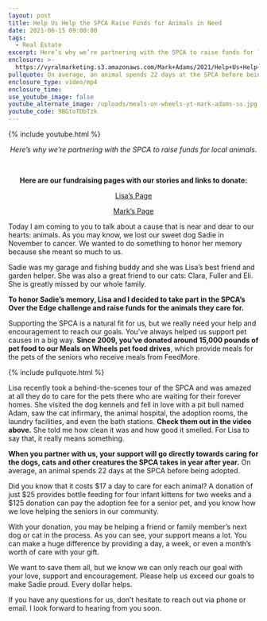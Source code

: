 ```yaml
---
layout: post
title: Help Us Help the SPCA Raise Funds for Animals in Need
date: 2021-06-15 09:00:00
tags:
  - Real Estate
excerpt: Here’s why we’re partnering with the SPCA to raise funds for local animals.
enclosure: >-
  https://vyralmarketing.s3.amazonaws.com/Mark+Adams/2021/Help+Us+Help+the+SPCA+Raise+Funds+for+Animals+in+Need.mp4
pullquote: On average, an animal spends 22 days at the SPCA before being adopted.
enclosure_type: video/mp4
enclosure_time:
use_youtube_image: false
youtube_alternate_image: /uploads/meals-on-wheels-yt-mark-adams-ss.jpg
youtube_code: 9BGtoTDbTzk
---
```

{% include youtube.html %}

<p style="text-align:center;"><em>Here&rsquo;s why we&rsquo;re partnering with the SPCA to raise funds for local animals.</em></p>

<center>&nbsp;<p><strong>Here are our fundraising pages with our stories and links to donate:</strong></p><p><a href="https://support.richmondspca.org/fundraiser/3204757">Lisa&rsquo;s Page</a></p><p><a href="https://support.richmondspca.org/fundraiser/3197713">Mark&rsquo;s Page</a></p></center>

Today I am coming to you to talk about a cause that is near and dear to our hearts: animals. As you may know, we lost our sweet dog Sadie in November to cancer. We wanted to do something to honor her memory because she meant so much to us.&nbsp;

Sadie was my garage and fishing buddy and she was Lisa’s best friend and garden helper. She was also a great friend to our cats: Clara, Fuller and Eli. She is greatly missed by our whole family.

**To honor Sadie’s memory, Lisa and I decided to take part in the SPCA’s Over the Edge challenge and raise funds for the animals they care for.**

Supporting the SPCA is a natural fit for us, but we really need your help and encouragement to reach our goals. You’ve always helped us support pet causes in a big way. **Since 2009, you’ve donated around 15,000 pounds of pet food to our Meals on Wheels pet food drives**, which provide meals for the pets of the seniors who receive meals from FeedMore.

{% include pullquote.html %}

Lisa recently took a behind-the-scenes tour of the SPCA and was amazed at all they do to care for the pets there who are waiting for their forever homes. She visited the dog kennels and fell in love with a pit bull named Adam, saw the cat infirmary, the animal hospital, the adoption rooms, the laundry facilities, and even the bath stations. **Check them out in the video above.** She told me how clean it was and how good it smelled. For Lisa to say that, it really means something.

**When you partner with us, your support will go directly towards caring for the dogs, cats and other creatures the SPCA takes in year after year.** On average, an animal spends 22 days at the SPCA before being adopted.

Did you know that it costs $17 a day to care for each animal? A donation of just $25 provides bottle feeding for four infant kittens for two weeks and a $125 donation can pay the adoption fee for a senior pet, and you know how we love helping the seniors in our community.

With your donation, you may be helping a friend or family member’s next dog or cat in the process. As you can see, your support means a lot. You can make a huge difference by providing a day, a week, or even a month’s worth of care with your gift.&nbsp;

We want to save them all, but we know we can only reach our goal with your love, support and encouragement. Please help us exceed our goals to make Sadie proud. Every dollar helps.

If you have any questions for us, don’t hesitate to reach out via phone or email. I look forward to hearing from you soon.
